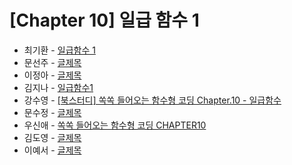 # [Chapter 10] 일급 함수 1

- 최기환 - [일급함수 1](https://www.blog.gihwan-dev.com/posts/bookSailor-fp-chapter10/)
- 문선주 - [글제목](링크)
- 이정아 - [글제목](링크)
- 김지나 - [일급함수1](https://zzinao.notion.site/chap-10-d74ba29dcaba42fa8772f4d5a50ee990?pvs=4)
- 강수영 - [[북스터디] 쏙쏙 들어오는 함수형 코딩 Chapter.10 - 일급함수](https://velog.io/@sooyoung15928/%EB%B6%81%EC%8A%A4%ED%84%B0%EB%94%94-%EC%8F%99%EC%8F%99-%EB%93%A4%EC%96%B4%EC%98%A4%EB%8A%94-%ED%95%A8%EC%88%98%ED%98%95-%EC%BD%94%EB%94%A9-Chapter.10-%EC%9D%BC%EA%B8%89%ED%95%A8%EC%88%98)
- 문수정 - [글제목](링크)
- 우신애 - [쏙쏙 들어오는 함수형 코딩 CHAPTER10](https://velog.io/@wooshinae/%EC%8F%99%EC%8F%99-%EB%93%A4%EC%96%B4%EC%98%A4%EB%8A%94-%ED%95%A8%EC%88%98%ED%98%95%EC%BD%94%EB%94%A9-CHAPTER10)
- 김도영 - [글제목](링크)
- 이예서 - [글제목](링크)
